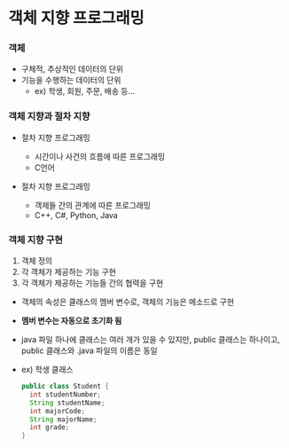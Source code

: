 # 객체 지향 프로그래밍

### 객체

- 구체적, 추상적인 데이터의 단위
- 기능을 수행하는 데이터의 단위
  - ex) 학생, 회원, 주문, 배송 등...



### 객체 지향과 절차 지향

- 절차 지향 프로그래밍
  - 시간이나 사건의 흐름에 따른 프로그래밍
  - C언어



- 절차 지향 프로그래밍
  - 객제들 간의 관계에 따른 프로그래밍
  - C++, C#, Python, Java



### 객체 지향 구현

1. 객체 정의
2. 각 객체가 제공하는 기능 구현
3. 각 객체가 제공하는 기능들 간의 협력을 구현



- 객체의 속성은 클래스의 멤버 변수로, 객체의 기능은 메소드로 구현

- **멤버 변수는 자동으로 초기화 됨**

- java 파일 하나에 클래스는 여러 개가 있을 수 있지만, public 클래스는 하나이고, public 클래스와 .java 파일의 이름은 동일

- ex) 학생 클래스

  ```java
  public class Student {
  	int studentNumber;
  	String studentName;
  	int majorCode;
  	String majorName;
  	int grade;
  }
  ```

  